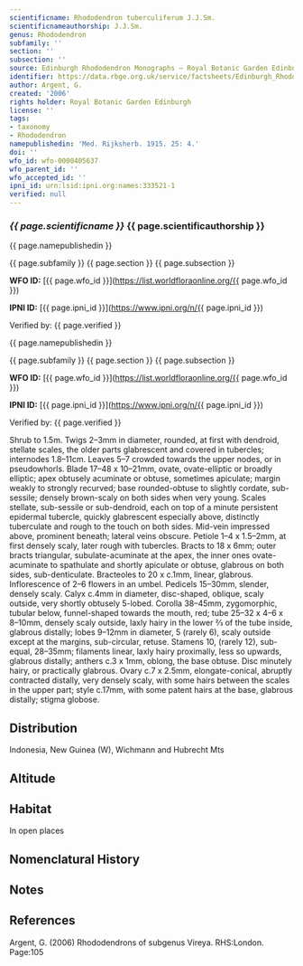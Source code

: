 ```yaml
---
scientificname: Rhododendron tuberculiferum J.J.Sm.
scientificnameauthorship: J.J.Sm.
genus: Rhododendron
subfamily: ''
section: ''
subsection: ''
source: Edinburgh Rhododendron Monographs – Royal Botanic Garden Edinburgh
identifier: https://data.rbge.org.uk/service/factsheets/Edinburgh_Rhododendron_Monographs.xhtml
author: Argent, G.
created: '2006'
rights holder: Royal Botanic Garden Edinburgh
license: ''
tags:
- taxonomy
- Rhododendron
namepublishedin: 'Med. Rijksherb. 1915. 25: 4.'
doi: ''
wfo_id: wfo-0000405637
wfo_parent_id: ''
wfo_accepted_id: ''
ipni_id: urn:lsid:ipni.org:names:333521-1
verified: null
---
```

### _{{ page.scientificname }}_ {{ page.scientificauthorship }}
 {{ page.namepublishedin }}

{{ page.subfamily }} {{ page.section }} {{ page.subsection }}

**WFO ID:** [{{ page.wfo_id }}](https://list.worldfloraonline.org/{{ page.wfo_id }})

**IPNI ID:** [{{ page.ipni_id }}](https://www.ipni.org/n/{{ page.ipni_id }})

Verified by: {{ page.verified }}

 {{ page.namepublishedin }}

{{ page.subfamily }} {{ page.section }} {{ page.subsection }}

**WFO ID:** [{{ page.wfo_id }}](https://list.worldfloraonline.org/{{ page.wfo_id }})

**IPNI ID:** [{{ page.ipni_id }}](https://www.ipni.org/n/{{ page.ipni_id }})

Verified by: {{ page.verified }}



Shrub to 1.5m. Twigs 2–3mm in diameter, rounded, at first with dendroid, stellate scales, the older parts glabrescent and covered in tubercles; internodes 1.8–11cm. Leaves 5–7 crowded towards the upper nodes, or in pseudowhorls. Blade 17–48 x 10–21mm, ovate, ovate-elliptic or broadly elliptic; apex obtusely acuminate or obtuse, sometimes apiculate; margin weakly to strongly recurved; base rounded-obtuse to slightly cordate, sub-sessile; densely brown-scaly on both sides when very young. Scales stellate, sub-sessile or sub-dendroid, each on top of a minute persistent epidermal tubercle, quickly glabrescent especially above, distinctly tuberculate and rough to the touch on both sides. Mid-vein impressed above, prominent beneath; lateral veins obscure. Petiole 1–4 x 1.5–2mm, at first densely scaly, later rough with tubercles. Bracts to 18 x 6mm; outer bracts triangular, subulate-acuminate at the apex, the inner ones ovate-acuminate to spathulate and shortly apiculate or obtuse, glabrous on both sides, sub-denticulate. Bracteoles to 20 x c.1mm, linear, glabrous. Inflorescence of 2–6 flowers in an umbel. Pedicels 15–30mm, slender, densely scaly. Calyx c.4mm in diameter, disc-shaped, oblique, scaly outside, very shortly obtusely 5-lobed. Corolla 38–45mm, zygomorphic, tubular below, funnel-shaped towards the mouth, red; tube 25–32 x 4–6 x 8–10mm, densely scaly outside, laxly hairy in the lower 2⁄3 of the tube inside, glabrous distally; lobes 9–12mm in diameter, 5 (rarely 6), scaly outside except at the margins, sub-circular, retuse. Stamens 10, (rarely 12), sub-equal, 28–35mm; filaments linear, laxly hairy proximally, less so upwards, glabrous distally; anthers c.3 x 1mm, oblong, the base obtuse. Disc minutely hairy, or practically glabrous. Ovary c.7 x 2.5mm, elongate-conical, abruptly contracted distally, very densely scaly, with some hairs between the scales in the upper part; style c.17mm, with some patent hairs at the base, glabrous distally; stigma globose.

## Distribution
Indonesia, New Guinea (W), Wichmann and Hubrecht Mts

## Altitude


## Habitat
In open places

## Nomenclatural History

                       
## Notes


## References

Argent, G. (2006) Rhododendrons of subgenus Vireya. RHS:London. Page:105
